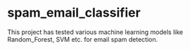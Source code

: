 # spam_email_classifier
This project has tested various machine learning models like Random_Forest, SVM etc. for email spam detection.
